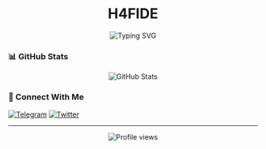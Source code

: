 <h1 align="center">H4FIDE</h1>
<p align="center">
  <img src="https://readme-typing-svg.herokuapp.com?font=Fira+Code&pause=1000&color=2196F3&width=435&lines=Hey+there!;See+what+I+have+been+working+on!" alt="Typing SVG" />
</p>

### 📊 GitHub Stats

<p align="center">
  <img src="https://github-readme-stats.vercel.app/api?username=h4fide&show_icons=true&theme=dracula" alt="GitHub Stats" />
</p>

### 🤝 Connect With Me
[![Telegram](https://img.shields.io/badge/-Telegram-0088cc?style=flat-square&logo=telegram&logoColor=white)](https://t.me/h4fide)
[![Twitter](https://img.shields.io/badge/-Twitter-1DA1F2?style=flat-square&logo=twitter&logoColor=white)](https://twitter.com/h4fide)

---
<p align="center">
  <img src="https://komarev.com/ghpvc/?username=h4fide&color=blue" alt="Profile views" />
</p>
